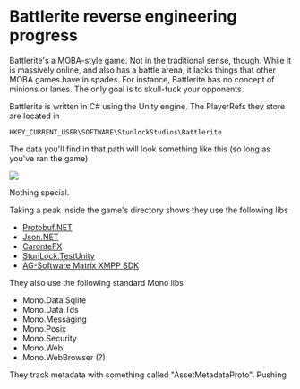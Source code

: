 # Battlerite reverse engineering progress
Battlerite's a MOBA-style game. Not in the traditional sense, though. While it is massively online, and also has a battle arena, it lacks things that other MOBA games have in spades. For instance, Battlerite has no concept of minions or lanes. The only goal is to skull-fuck your opponents.


Battlerite is written in C# using the Unity engine. The PlayerRefs they store are located in

`HKEY_CURRENT_USER\SOFTWARE\StunlockStudios\Battlerite`

The data you'll find in that path will look something like this (so long as you've ran the game)

![](http://i.imgur.com/apocxh0.png)

Nothing special.

Taking a peak inside the game's directory shows they use the following libs

* [Protobuf.NET](https://code.google.com/archive/p/protobuf-net/)
* [Json.NET](http://www.newtonsoft.com/json)
* [CaronteFX](https://www.nextlimit.com/products/name/carontefx/)
* [StunLock.TestUnity](http://i.imgur.com/1mFx0zs.png)
* [AG-Software Matrix XMPP SDK](http://www.ag-software.net/matrix-xmpp-sdk/)

They also use the following standard Mono libs<br>
* Mono.Data.Sqlite
* Mono.Data.Tds
* Mono.Messaging
* Mono.Posix
* Mono.Security
* Mono.Web
* Mono.WebBrowser (?)

They track metadata with something called "AssetMetadataProto".
Pushing

